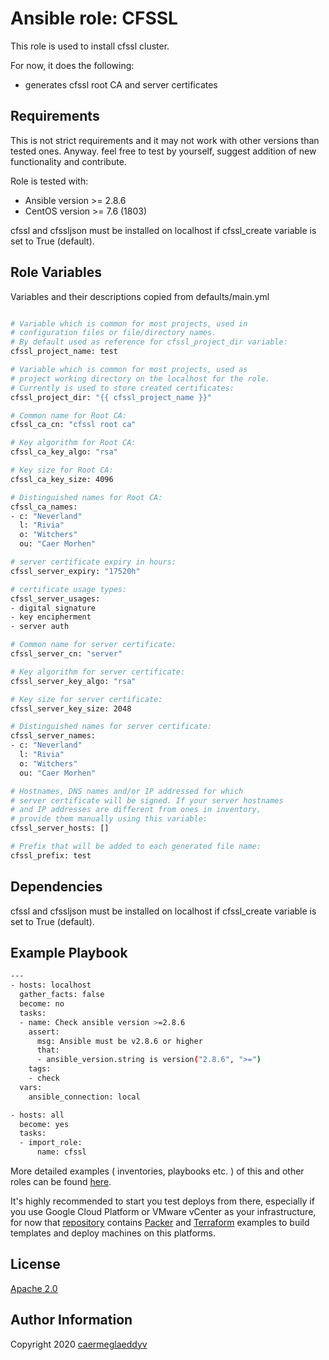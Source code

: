 Ansible role: CFSSL
=========

This role is used to install cfssl cluster.

For now, it does the following:
- generates cfssl root CA and server certificates


Requirements
------------

This is not strict requirements and it may not work with other versions than tested ones.
Anyway. feel free to test by yourself, suggest addition of new functionality and contribute.

Role is tested with:
- Ansible version >= 2.8.6
- CentOS version >= 7.6 (1803)

cfssl and cfssljson must be installed on localhost if cfssl_create variable is set to True (default).


Role Variables
--------------

Variables and their descriptions copied from defaults/main.yml

```bash

# Variable which is common for most projects, used in
# configuration files or file/directory names.
# By default used as reference for cfssl_project_dir variable:
cfssl_project_name: test

# Variable which is common for most projects, used as
# project working directory on the localhost for the role.
# Currently is used to store created certificates:
cfssl_project_dir: "{{ cfssl_project_name }}"

# Common name for Root CA:
cfssl_ca_cn: "cfssl root ca"

# Key algorithm for Root CA:
cfssl_ca_key_algo: "rsa"

# Key size for Root CA:
cfssl_ca_key_size: 4096

# Distinguished names for Root CA:
cfssl_ca_names:
- c: "Neverland"
  l: "Rivia"
  o: "Witchers"
  ou: "Caer Morhen"

# server certificate expiry in hours:
cfssl_server_expiry: "17520h"

# certificate usage types:
cfssl_server_usages:
- digital signature
- key encipherment
- server auth

# Common name for server certificate:
cfssl_server_cn: "server"

# Key algorithm for server certificate:
cfssl_server_key_algo: "rsa"

# Key size for server certificate:
cfssl_server_key_size: 2048

# Distinguished names for server certificate:
cfssl_server_names:
- c: "Neverland"
  l: "Rivia"
  o: "Witchers"
  ou: "Caer Morhen"

# Hostnames, DNS names and/or IP addressed for which
# server certificate will be signed. If your server hostnames
# and IP addresses are different from ones in inventory,
# provide them manually using this variable:
cfssl_server_hosts: []

# Prefix that will be added to each generated file name:
cfssl_prefix: test

```


Dependencies
------------

cfssl and cfssljson must be installed on localhost if cfssl_create variable is set to True (default).


Example Playbook
----------------

```bash
---
- hosts: localhost
  gather_facts: false
  become: no
  tasks:
  - name: Check ansible version >=2.8.6
    assert:
      msg: Ansible must be v2.8.6 or higher
      that:
      - ansible_version.string is version("2.8.6", ">=")
    tags:
    - check
  vars:
    ansible_connection: local

- hosts: all
  become: yes
  tasks:
  - import_role:
      name: cfssl

```

More detailed examples ( inventories, playbooks etc. ) of this and other roles can be found [here](https://github.com/caermeglaeddyv/examples/tree/dev/ansible).

It's highly recommended to start you test deploys from there, especially if you use Google Cloud Platform or VMware vCenter as your infrastructure, for now that [repository](https://github.com/caermeglaeddyv/examples) contains [Packer](https://github.com/caermeglaeddyv/examples/tree/dev/packer) and [Terraform](https://github.com/caermeglaeddyv/examples/tree/dev/terraform) examples to build templates and deploy machines on this platforms.


License
-------

[Apache 2.0](https://github.com/caermeglaeddyv/ansible-role-rear/blob/dev/LICENSE)


Author Information
------------------

Copyright 2020 [caermeglaeddyv](https://github.com/caermeglaeddyv)
